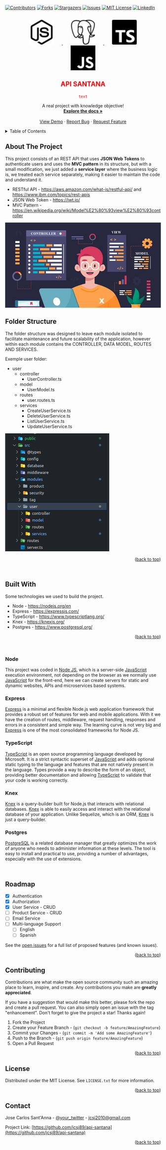 <a name="readme-top"></a>

[![Contributors][contributors-shield]][contributors-url]
[![Forks][forks-shield]][forks-url]
[![Stargazers][stars-shield]][stars-url]
[![Issues][issues-shield]][issues-url]
[![MIT License][license-shield]][license-url]
[![LinkedIn][linkedin-shield]][linkedin-url]

<!-- PROJECT LOGO -->
<br />
<div align="center">
  <a href="https://github.com/jcsj89/api-santana">
    <img src="public/images/nodedotjs.svg" alt="Logo" width="80" height="80" style="padding: 0px 25px">
    <img src="public/images/postgresql.svg" alt="Logo" width="80" height="80" style="padding: 0px 25px">
    <img src="public/images/typescript.svg" alt="Logo" width="80" height="80" style="padding: 0px 25px">
    <img src="public/images/javascript.svg" alt="Logo" width="80" height="80" style="padding: 0px 25px">
  </a>

  <h2 align="center" style="color : red">API SANTANA</h2>
  <code style="color : red">text</code>

  <p align="center">
    A real project with knowledge objective!
    <br />
    <a href="https://github.com/jcsj89/api-santana"><strong>Explore the docs »</strong></a>
    <br />
    <br />
    <a href="https://github.com/jcsj89/api-santana">View Demo</a>
    ·
    <a href="https://github.com/jcsj89/api-santana/issues">Report Bug</a>
    ·
    <a href="https://github.com/jcsj89/api-santana/issues">Request Feature</a>
  </p>
</div>

<!-- TABLE OF CONTENTS -->
<details>
  <summary>Table of Contents</summary>
  <ol>
    <li>
      <a href="#about-the-project">About The Project</a>
      <ul>
        <li><a href="#built-with">Built With</a></li>
      </ul>
    </li>
    <li>
      <a href="#getting-started">Getting Started</a>
      <ul>
        <li><a href="#prerequisites">Prerequisites</a></li>
        <li><a href="#installation">Installation</a></li>
      </ul>
    </li>
    <li><a href="#usage">Usage</a></li>
    <li><a href="#roadmap">Roadmap</a></li>
    <li><a href="#contributing">Contributing</a></li>
    <li><a href="#license">License</a></li>
    <li><a href="#contact">Contact</a></li>
    <li><a href="#acknowledgments">Acknowledgments</a></li>
  </ol>
</details>

<!-- ABOUT THE PROJECT -->

## About The Project

This project consists of an REST API that uses **JSON Web Tokens** to authenticate users and uses the **MVC pattern** in its structure, but with a small modification, we just added a **service layer** where the business logic is, we treated each service separately, making it easier to maintain the code and understand it.

- RESTful API - <https://aws.amazon.com/what-is/restful-api/> and <https://www.ibm.com/topics/rest-apis>
- JSON Web Token - <https://jwt.io/>
- MVC Pattern - <https://en.wikipedia.org/wiki/Model%E2%80%93view%E2%80%93controller>

[![MVC Pattern][mvc-arq]](https://devnotes.com)

## Folder Structure

The folder structure was designed to leave each module isolated to facilitate maintenance and future scalability of the application, however within each module contains the CONTROLLER, DATA MODEL, ROUTES AND SERVICES.

Exemple user folder:

- user
  - controller
    - UserController.ts
  - model
    - UserModel.ts
  - routes
    - user.routes.ts
  - services
    - CreateUserService.ts
    - DeleteUserService.ts
    - ListUserService.ts
    - UpdateUserService.ts

[![Product Name Screen Shot][product-screenshot]](https://devnotes.com)

<p align="right">(<a href="#readme-top">back to top</a>)</p>
<br/>

## Built With

Some technologies we used to build the project.

- Node - <https://nodejs.org/en>
- Express - <https://expressjs.com/>
- TypeScript - <https://www.typescriptlang.org/>
- Knex - <https://knexjs.org/>
- Postgres - <https://www.postgresql.org/>

<p align="right">(<a href="#readme-top">back to top</a>)</p>
<br/>

<!-- ABOUT TECHNOLOGIES -->

### Node

This project was coded in [Node JS][node-url], which is a server-side [JavaScript][javascript-url] execution environment, not depending on the browser as we normally use [JavaScript][javascript-url] for the front-end, here we can create servers for static and dynamic websites, APIs and microservices based systems.

### Express

[Express][express-url] is a minimal and flexible Node.js web application framework that provides a robust set of features for web and mobile applications.
With it we have the creation of routes, middleware, request handling, responses and errors in a consistent and simple way. The learning curve is not very big and [Express][express-url] is one of the most consolidated frameworks for Node JS.

### TypeScript

[TypeScript][typescript-url] is an open source programming language developed by Microsoft. It is a strict syntactic superset of [JavaScript][javascript-url] and adds optional static typing to the language and features that are not natively present in the language. Types provide a way to describe the form of an object, providing better documentation and allowing [TypeScript][typescript-url] to validate that your code is working correctly.

### Knex

[Knex][knex-url] is a query-builder built for Node.js that interacts with relational databases. [Knex][knex-url] is able to easily access and interact with the relational database of your application. Unlike Sequelize, which is an ORM, [Knex][knex-url] is just a query-builder.

### Postgres

[PostgreSQL][postgres-url] is a related database manager that greatly optimizes the work of anyone who needs to administer information at these levels. The tool is easy to install and practical to use, providing a number of advantages, especially with the use of extensions.

<br/>

<!-- USAGE EXAMPLES -->

<!-- ROADMAP -->

## Roadmap

- [x] Authentication
- [x] Authorization
- [x] User Service - CRUD
- [ ] Product Service - CRUD
- [ ] Email Service
- [ ] Multi-language Support
  - [ ] English
  - [ ] Spanish

See the [open issues](https://github.com/jcsj89/api-santana/issues) for a full list of proposed features (and known issues).

<p align="right">(<a href="#readme-top">back to top</a>)</p>

## Contributing

Contributions are what make the open source community such an amazing place to learn, inspire, and create. Any contributions you make are **greatly appreciated**.

If you have a suggestion that would make this better, please fork the repo and create a pull request. You can also simply open an issue with the tag "enhancement".
Don't forget to give the project a star! Thanks again!

1. Fork the Project
2. Create your Feature Branch - (`git checkout -b feature/AmazingFeature`)
3. Commit your Changes - (`git commit -m 'Add some AmazingFeature'`)
4. Push to the Branch - (`git push origin feature/AmazingFeature`)
5. Open a Pull Request

<p align="right">(<a href="#readme-top">back to top</a>)</p>

## License

Distributed under the MIT License. See `LICENSE.txt` for more information.

<p align="right">(<a href="#readme-top">back to top</a>)</p>

<!-- CONTACT -->

## Contact

Jose Carlos Sant'Anna - [@your_twitter](https://twitter.com/your_username) - jcsj2010@gmail.com

Project Link: [https://github.com/jcsj89/api-santana](https://github.com/jcsj89/api-santana)

<p align="right">(<a href="#readme-top">back to top</a>)</p>

<!-- ACKNOWLEDGMENTS -->

<!-- MARKDOWN LINKS & IMAGES -->
<!-- https://www.markdownguide.org/basic-syntax/#reference-style-links -->

[node-js]: https://img.shields.io/badge/node.js-000?style=for-the-badge&logo=nodedotjs&logoColor=339933
[node-url]: https://nodejs.org
[javascript-url]: https://www.ecma-international.org
[express-url]: https://expressjs.com
[knex-url]: https://knexjs.org
[sequelize-url]: https://nodejs.org
[postgres-url]: https://www.postgresql.org
[typescript-url]: https://www.typescriptlang.org
[contributors-shield]: https://img.shields.io/github/contributors/jcsj89/api-santana.svg?style=for-the-badge
[contributors-url]: https://github.com/jcsj89/api-santana/graphs/contributors
[forks-shield]: https://img.shields.io/github/forks/jcsj89/api-santana.svg?style=for-the-badge
[forks-url]: https://github.com/jcsj89/api-santana/network/members
[stars-shield]: https://img.shields.io/github/stars/jcsj89/api-santana.svg?style=for-the-badge
[stars-url]: https://github.com/jcsj89/api-santana/stargazers
[issues-shield]: https://img.shields.io/github/issues/jcsj89/api-santana.svg?style=for-the-badge
[issues-url]: https://github.com/jcsj89/api-santana/issues
[license-shield]: https://img.shields.io/github/license/jcsj89/api-santana.svg?style=for-the-badge
[license-url]: https://github.com/jcsj89/api-santana/blob/master/LICENSE.txt
[linkedin-shield]: https://img.shields.io/badge/-LinkedIn-black.svg?style=for-the-badge&logo=linkedin&colorB=555
[linkedin-url]: https://linkedin.com/in/josecarlossantanna
[product-screenshot]: public/images/screenshot.png
[mvc-arq]: public/images/MVC.jpg
